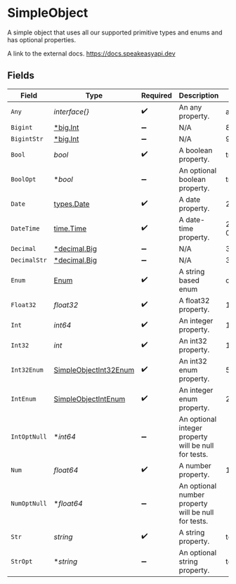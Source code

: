 # SimpleObject

A simple object that uses all our supported primitive types and enums and has optional properties.

A link to the external docs.
<https://docs.speakeasyapi.dev>


## Fields

| Field                                                                   | Type                                                                    | Required                                                                | Description                                                             | Example                                                                 |
| ----------------------------------------------------------------------- | ----------------------------------------------------------------------- | ----------------------------------------------------------------------- | ----------------------------------------------------------------------- | ----------------------------------------------------------------------- |
| `Any`                                                                   | *interface{}*                                                           | :heavy_check_mark:                                                      | An any property.                                                        | any                                                                     |
| `Bigint`                                                                | [*big.Int](https://pkg.go.dev/math/big#Int)                             | :heavy_minus_sign:                                                      | N/A                                                                     | 8821239038968084                                                        |
| `BigintStr`                                                             | [*big.Int](https://pkg.go.dev/math/big#Int)                             | :heavy_minus_sign:                                                      | N/A                                                                     | 9223372036854775808                                                     |
| `Bool`                                                                  | *bool*                                                                  | :heavy_check_mark:                                                      | A boolean property.                                                     | true                                                                    |
| `BoolOpt`                                                               | **bool*                                                                 | :heavy_minus_sign:                                                      | An optional boolean property.                                           | true                                                                    |
| `Date`                                                                  | [types.Date](../../types/date.md)                                       | :heavy_check_mark:                                                      | A date property.                                                        | 2020-01-01                                                              |
| `DateTime`                                                              | [time.Time](https://pkg.go.dev/time#Time)                               | :heavy_check_mark:                                                      | A date-time property.                                                   | 2020-01-01T00:00:00.000000001Z                                          |
| `Decimal`                                                               | [*decimal.Big](https://pkg.go.dev/github.com/ericlagergren/decimal#Big) | :heavy_minus_sign:                                                      | N/A                                                                     | 3.141592653589793                                                       |
| `DecimalStr`                                                            | [*decimal.Big](https://pkg.go.dev/github.com/ericlagergren/decimal#Big) | :heavy_minus_sign:                                                      | N/A                                                                     | 3.14159265358979344719667586                                            |
| `Enum`                                                                  | [Enum](../../models/shared/enum.md)                                     | :heavy_check_mark:                                                      | A string based enum                                                     | one                                                                     |
| `Float32`                                                               | *float32*                                                               | :heavy_check_mark:                                                      | A float32 property.                                                     | 1.1                                                                     |
| `Int`                                                                   | *int64*                                                                 | :heavy_check_mark:                                                      | An integer property.                                                    | 1                                                                       |
| `Int32`                                                                 | *int*                                                                   | :heavy_check_mark:                                                      | An int32 property.                                                      | 1                                                                       |
| `Int32Enum`                                                             | [SimpleObjectInt32Enum](../../models/shared/simpleobjectint32enum.md)   | :heavy_check_mark:                                                      | An int32 enum property.                                                 | 55                                                                      |
| `IntEnum`                                                               | [SimpleObjectIntEnum](../../models/shared/simpleobjectintenum.md)       | :heavy_check_mark:                                                      | An integer enum property.                                               | 2                                                                       |
| `IntOptNull`                                                            | **int64*                                                                | :heavy_minus_sign:                                                      | An optional integer property will be null for tests.                    |                                                                         |
| `Num`                                                                   | *float64*                                                               | :heavy_check_mark:                                                      | A number property.                                                      | 1.1                                                                     |
| `NumOptNull`                                                            | **float64*                                                              | :heavy_minus_sign:                                                      | An optional number property will be null for tests.                     |                                                                         |
| `Str`                                                                   | *string*                                                                | :heavy_check_mark:                                                      | A string property.                                                      | test                                                                    |
| `StrOpt`                                                                | **string*                                                               | :heavy_minus_sign:                                                      | An optional string property.                                            | testOptional                                                            |